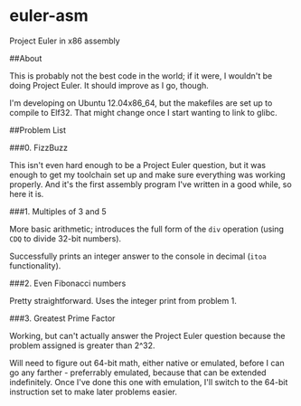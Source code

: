 euler-asm
=========

Project Euler in x86 assembly

##About

This is probably not the best code in the world; if it were, I wouldn't be doing Project Euler. It should improve as I go, though.

I'm developing on Ubuntu 12.04x86_64, but the makefiles are set up to compile to Elf32. That might change once I start wanting to link to glibc.

##Problem List

###0. FizzBuzz

This isn't even hard enough to be a Project Euler question, but it was enough to get my toolchain set up and make sure everything was working properly. And it's the first assembly program I've written in a good while, so here it is.

###1. Multiples of 3 and 5

More basic arithmetic; introduces the full form of the `div` operation (using `CDQ` to divide 32-bit numbers).

Successfully prints an integer answer to the console in decimal (`itoa` functionality).

###2. Even Fibonacci numbers

Pretty straightforward. Uses the integer print from problem 1.

###3. Greatest Prime Factor

Working, but can't actually answer the Project Euler question because the problem assigned is greater than 2^32.

Will need to figure out 64-bit math, either native or emulated, before I can go any farther - preferrably emulated, because that can be extended indefinitely. Once I've done this one with emulation, I'll switch to the 64-bit instruction set to make later problems easier.
